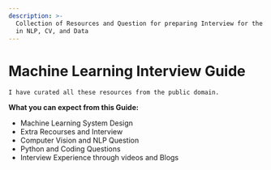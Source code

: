 ```yaml
---
description: >-
  Collection of Resources and Question for preparing Interview for the MLE Job
  in NLP, CV, and Data
---
```


# Machine Learning Interview Guide

`I have curated all these resources from the public domain.`



**What you can expect from this Guide:**

* Machine Learning System Design
* Extra Recourses and Interview&#x20;
* Computer Vision and NLP Question
* Python and Coding Questions
* Interview Experience through videos and Blogs
